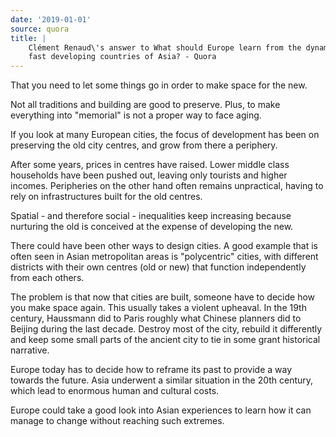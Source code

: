 ```yaml
---
date: '2019-01-01'
source: quora
title: |
    Clément Renaud\'s answer to What should Europe learn from the dynamic,
    fast developing countries of Asia? - Quora
---
```


That you need to let some things go in order to make space for the new.

Not all traditions and building are good to preserve. Plus, to make
everything into "memorial" is not a proper way to face aging.

If you look at many European cities, the focus of development has been
on preserving the old city centres, and grow from there a periphery.

After some years, prices in centres have raised. Lower middle class
households have been pushed out, leaving only tourists and higher
incomes. Peripheries on the other hand often remains unpractical, having
to rely on infrastructures built for the old centres.

Spatial - and therefore social - inequalities keep increasing because
nurturing the old is conceived at the expense of developing the new.

There could have been other ways to design cities. A good example that
is often seen in Asian metropolitan areas is "polycentric" cities, with
different districts with their own centres (old or new) that function
independently from each others.

The problem is that now that cities are built, someone have to decide
how you make space again. This usually takes a violent upheaval. In the
19th century, Haussmann did to Paris roughly what Chinese planners did
to Beijing during the last decade. Destroy most of the city, rebuild it
differently and keep some small parts of the ancient city to tie in some
grant historical narrative.

Europe today has to decide how to reframe its past to provide a way
towards the future. Asia underwent a similar situation in the 20th
century, which lead to enormous human and cultural costs.

Europe could take a good look into Asian experiences to learn how it can
manage to change without reaching such extremes.

